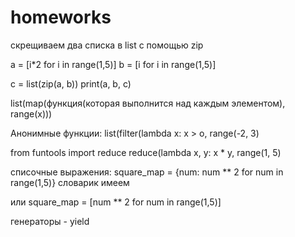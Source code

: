 # homeworks

cкрещиваем два списка в list с помощью zip

a = [i*2 for i in range(1,5)]
b = [i for i in range(1,5)]

c = list(zip(a, b))
print(a, b, c)

list(map(функция(которая выполнится над каждым элементом), range(x)))

Анонимные функции:
list(filter(lambda x: x > o, range(-2, 3)

from funtools import reduce
reduce(lambda x, y: x * y, range(1, 5)

списочные выражения:
square_map = {num: num ** 2 for num in range(1,5)} словарик имеем

или 
square_map = [num ** 2 for num in range(1,5)] 

генераторы - yield
